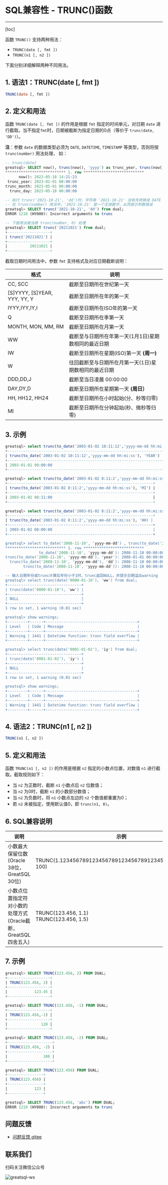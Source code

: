 # SQL兼容性 - TRUNC()函数
---
[toc]

函数 `TRUNC()` 支持两种用法：
- `TRUNC(date [, fmt ])`
- `TRUNC(n1 [, n2 ])`

下面分别详细解释两种不同用法。

## 1. 语法1：TRUNC(date [, fmt ])

```sql
TRUNC(date [, fmt ])
```

## 2. 定义和用法

函数 `TRUNC(date [, fmt ])` 的作用是根据 `fmt` 指定的时间单元，对日期 `date` 进行截取。当不指定`fmt`时，日期被截断为指定日期的0点（等价于 `trunc(date,  'DD')`）。

**注**：参数 `date` 的数据类型必须为 `DATE`, `DATETIME`, `TIMESTAMP` 等类型，否则将按`trunc(number)` 用法处理， 如：

```sql
-- trunc(date)
greatsql> SELECT now(), trunc(now(), 'yyyy') as trunc_year, trunc(now(), 'mm') as trunc_month, trunc(now(), 'dd') as trunc_day from dual\G
*************************** 1. row ***************************
      now(): 2023-05-18 14:21:23
 trunc_year: 2023-01-01 00:00:00
trunc_month: 2023-05-01 00:00:00
  trunc_day: 2023-05-18 00:00:00

-- 执行 trunc('2021-10-21', 'dd')时，字符串 '2021-10-21' 没有先转换成 DATE 类型，此时会被当做 trunc(number) 用法处理
-- 在 trunc(number) 用法中，'2021-10-21' 是一个无效数字，从而提示参数错误
greatsql> SELECT trunc('2021-10-21', 'dd') from dual;
ERROR 1210 (HY000): Incorrect arguments to trunc

-- 下面用法被当做 trunc(number, 0) 处理
greatsql> SELECT trunc('20211021') from dual;
+-------------------+
| trunc('20211021') |
+-------------------+
|          20211021 |
+-------------------+
```

截取日期时间用法中，参数 `fmt` 支持格式及对应日期截断说明：

| 格式                           | 说明                           |
| ---------------------------- | ---------------------------- |
| CC, SCC                      | 截断至日期所在世纪第一天                 |
| [S]YYYY, [S]YEAR, YYY, YY, Y | 截断至日期所在年的第一天                 |
| IYYY,IYY,IY,I                | 截断至日期所在ISO年的第一天              |
| Q                            | 截断至日期所在季第一天                  |
| MONTH, MON, MM, RM           | 截断至日期所在月第一天                  |
| WW                           | 截断至与日期所在年第一天(1月1日)星期数相同的最近日期 |
| IW                           | 截断至日期所在星期(ISO)第一天 **(周一)**   |
| W                            | 往回截断至与日期所在月第一天(1日)星期数相同的最近日期 |
| DDD,DD,J                     | 截断至当日凌晨 00:00:00             |
| DAY,DY,D                     | 截断至日期所在星期第一天 **(周日）**        |
| HH, HH12, HH24               | 截断至日期所在小时起始(分、秒等归零)          |
| MI                           | 截断至日期所在分钟起始(秒、微秒等归零)         |

## 3. 示例
```sql
greatsql> select trunc(to_date('2003-01-02 10:11:12','yyyy-mm-dd hh:mi:ss'), 'YEAR') from dual;
+---------------------------------------------------------------------+
| trunc(to_date('2003-01-02 10:11:12','yyyy-mm-dd hh:mi:ss'), 'YEAR') |
+---------------------------------------------------------------------+
| 2003-01-01 00:00:00                                                 |
+---------------------------------------------------------------------+

greatsql> select trunc(to_date('2003-01-02 8:11:2','yyyy-mm-dd hh:mi:ss'), 'MI') from dual;
+-----------------------------------------------------------------+
| trunc(to_date('2003-01-02 8:11:2','yyyy-mm-dd hh:mi:ss'), 'MI') |
+-----------------------------------------------------------------+
| 2003-01-02 08:11:00                                             |
+-----------------------------------------------------------------+

greatsql> select trunc(to_date('2003-01-02 8:11:2','yyyy-mm-dd hh:mi:ss'), 'HH') from dual;
+-----------------------------------------------------------------+
| trunc(to_date('2003-01-02 8:11:2','yyyy-mm-dd hh:mi:ss'), 'HH) |
+-----------------------------------------------------------------+
| 2003-01-02 08:00:00                                             |
+-----------------------------------------------------------------+

greatsql> select to_date('2008-11-10', 'yyyy-mm-dd') , trunc(to_date('2008-11-10', 'yyyy-mm-dd'), 'year') , trunc(to_date('2008-11-10', 'yyyy-mm-dd'), 'dd') , trunc(to_date('2008-11-10', 'yyyy-mm-dd')) from dual\G
*************************** 1. row ***************************
               to_date('2008-11-10', 'yyyy-mm-dd'): 2008-11-10 00:00:00
trunc(to_date('2008-11-10', 'yyyy-mm-dd'), 'year'): 2008-01-01 00:00:00
  trunc(to_date('2008-11-10', 'yyyy-mm-dd'), 'dd'): 2008-11-10 00:00:00
        trunc(to_date('2008-11-10', 'yyyy-mm-dd')): 2008-11-10 00:00:00

-- 输入日期年份或trunc计算后年份小于1时，trunc返回NULL，并提示日期溢出warning
greatsql> select trunc(date('0000-01-10'), 'ww') from dual;
+---------------------------------+
| trunc(date('0000-01-10'), 'ww') |
+---------------------------------+
| NULL                            |
+---------------------------------+
1 row in set, 1 warning (0.01 sec)

greatsql> show warnings;
+---------+------+-----------------------------------------+
| Level   | Code | Message                                 |
+---------+------+-----------------------------------------+
| Warning | 1441 | Datetime function: trunc field overflow |
+---------+------+-----------------------------------------+

greatsql> select trunc(date('0001-01-02'), 'iy') from dual;
+---------------------------------+
| trunc(date('0001-01-02'), 'iy') |
+---------------------------------+
| NULL                            |
+---------------------------------+
1 row in set, 1 warning (0.01 sec)

greatsql> show warnings;
+---------+------+-----------------------------------------+
| Level   | Code | Message                                 |
+---------+------+-----------------------------------------+
| Warning | 1441 | Datetime function: trunc field overflow |
+---------+------+-----------------------------------------+
```

## 4. 语法2：TRUNC(n1 [, n2 ])
```sql
TRUNC(n1 [, n2 ])
```

## 5. 定义和用法
函数 `TRUNC(n1 [, n2 ])` 的作用是根据 `n2` 指定的小数点位置，对数值 `n1` 进行截取。截取规则如下：
- 当 `n2` 为正数时，截断 `n1` 小数点后 `n2` 位数值；
- 当 `n2` 为0时，截断 `n1` 的小数部分数值；
- 当 `n2` 为负数时，将 `n1` 小数点左边的 `n2` 个数值都重置为0；
- 若 `n2` 未被指定，使用默认值0，即 `trunc(n1, 0)`。

## 6. SQL兼容说明

| 说明 | 示例 | Oracle返回值 | GreatSQL返回值 |
| -------------------------------------- | ---------------------------------------------------------------- | -------------------------------------------------- | ------------------------------------- |
| 小数最大保留位数(Oracle 38位，GreatSQL 30位) | TRUNC(1.123456789123456789123456789123456789123456789, 100) | 1.12345678912345678912345678912345678912 | 1.123456789123456789123456789123 |
| 小数点位置指定符对小数的处理方式(Oracle截断，GreatSQL四舍五入) | TRUNC(123.456, 1.1)<br/>TRUNC(123.456, 1.5) | 123.4<br/>123.4 | 123.4<br/>123.45 |

## 7. 示例

```sql
greatsql> SELECT TRUNC(123.456, 2) FROM DUAL;
+-------------------+
| TRUNC(123.456, 2) |
+-------------------+
|            123.45 |
+-------------------+

greatsql> SELECT TRUNC(123.456, -1) FROM DUAL;
+-------------------+
| TRUNC(123.456,-1) |
+-------------------+
|               120 |
+-------------------+

greatsql> SELECT TRUNC(123.456, -2) FROM DUAL;
+--------------------+
| TRUNC(123.456, -2) |
+--------------------+
|                100 |
+--------------------+

greatsql> SELECT TRUNC(123.456) FROM DUAL;
+----------------+
| TRUNC(123.456) |
+----------------+
|            123 |
+----------------+

greatsql> SELECT TRUNC(123.456, 'abc') FROM DUAL;
ERROR 1210 (HY000): Incorrect arguments to trunc
```


**问题反馈**
---
- [问题反馈 gitee](https://gitee.com/GreatSQL/GreatSQL-Manual/issues)


**联系我们**
---

扫码关注微信公众号

![greatsql-wx](../greatsql-wx.jpg)
